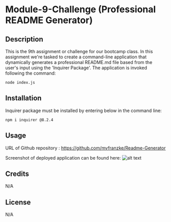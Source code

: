 # Module-9-Challenge (Professional README Generator)
## Description
This is the 9th assignment or challenge for our bootcamp class. In this assignment we're tasked to create a command-line application that dynamically generates a professional README.md file based from the user's input using the 'Inquirer Package'. The application is invoked following the command: 

```
node index.js
```

## Installation
Inquirer package must be installed by entering below in the command line:

```
npm i inquirer @8.2.4
```

## Usage

URL of Github repository : https://github.com/mvfranzke/Readme-Generator

Screenshot of deployed application can be found here: ![alt text](./deployed%20page.jpg)

## Credits
N/A

## License
N/A
